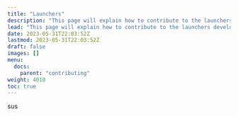 ```yaml
---
title: "Launchers"
description: "This page will explain how to contribute to the launchers development"
lead: "This page will explain how to contribute to the launchers development"
date: 2023-05-31T22:03:52Z
lastmod: 2023-05-31T22:03:52Z
draft: false
images: []
menu:
  docs:
    parent: "contributing"
weight: 4010
toc: true
---
```


sus

